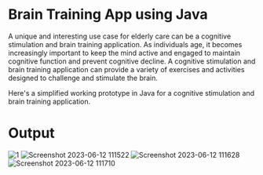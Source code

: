 # Brain Training App using Java

A unique and interesting use case for elderly care can be a cognitive stimulation and brain training application.
As individuals age, it becomes increasingly important to keep the mind active and engaged to maintain cognitive function and prevent cognitive decline. 
A cognitive stimulation and brain training application can provide a variety of exercises and activities designed to challenge and stimulate the brain.

Here's a simplified working prototype in Java for a cognitive stimulation and brain training application.

# Output


![1](https://github.com/prankur738/BrainTrainingApp/assets/58555740/6097d972-bdcb-48c3-8cc4-72f0050b58ee)
![Screenshot 2023-06-12 111522](https://github.com/prankur738/BrainTrainingApp/assets/58555740/5244a36f-b3a2-4ddf-bec4-76a9116ca09b)
![Screenshot 2023-06-12 111628](https://github.com/prankur738/BrainTrainingApp/assets/58555740/65f948f5-5b26-4636-b556-55f4f65e3123)
![Screenshot 2023-06-12 111710](https://github.com/prankur738/BrainTrainingApp/assets/58555740/6e705d1e-c49f-4cf7-ad78-16b33b2f0d2b)
